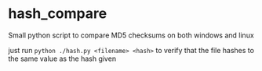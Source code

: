# hash_compare

Small python script to compare MD5 checksums on both windows and linux

just run `python ./hash.py <filename> <hash>` to verify that the file hashes to the same value as the hash given
